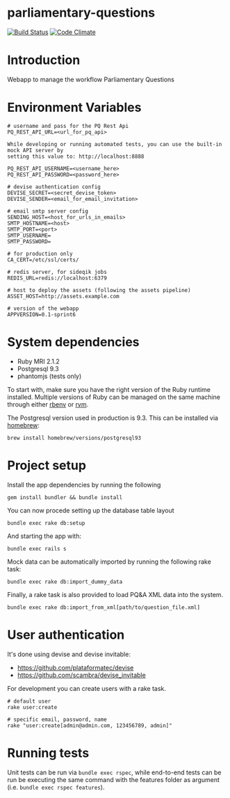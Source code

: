 parliamentary-questions
=======================

[![Build Status](https://travis-ci.org/ministryofjustice/parliamentary-questions.png?branch=master)](https://travis-ci.org/ministryofjustice/parliamentary-questions)
[![Code Climate](https://codeclimate.com/github/ministryofjustice/parliamentary-questions/badges/gpa.svg)](https://codeclimate.com/github/ministryofjustice/parliamentary-questions)

# Introduction
Webapp to manage the workflow Parliamentary Questions

# Environment Variables

```
# username and pass for the PQ Rest Api
PQ_REST_API_URL=<url_for_pq_api>

While developing or running automated tests, you can use the built-in mock API server by
setting this value to: http://localhost:8888

PQ_REST_API_USERNAME=<username_here>
PQ_REST_API_PASSWORD=<password_here>

# devise authentication config
DEVISE_SECRET=<secret_devise_token>
DEVISE_SENDER=<email_for_email_invitation>

# email smtp server config
SENDING_HOST=<host_for_urls_in_emails>
SMTP_HOSTNAME=<host>
SMTP_PORT=<port>
SMTP_USERNAME=
SMTP_PASSWORD=

# for production only
CA_CERT=/etc/ssl/certs/

# redis server, for sideqik jobs
REDIS_URL=redis://localhost:6379

# host to deploy the assets (following the assets pipeline)
ASSET_HOST=http://assets.example.com

# version of the webapp
APPVERSION=0.1-sprint6
```

# System dependencies

- Ruby MRI 2.1.2
- Postgresql 9.3
- phantomjs (tests only)

To start with, make sure you have the right version of the Ruby runtime installed.
Multiple versions of Ruby can be managed on the same machine through either [rbenv](https://github.com/sstephenson/rbenv)
or [rvm](https://rvm.io/).

The Postgresql version used in production is 9.3. This can be installed via [homebrew](brew.sh):

    brew install homebrew/versions/postgresql93

# Project setup

Install the app dependencies by running the following

    gem install bundler && bundle install

You can now procede setting up the database table layout

    bundle exec rake db:setup

And starting the app with:

    bundle exec rails s

Mock data can be automatically imported by running the following rake task:

    bundle exec rake db:import_dummy_data

Finally, a rake task is also provided to load PQ&A XML data into the system.

    bundle exec rake db:import_from_xml[path/to/question_file.xml]

# User authentication

It's done using devise and devise invitable:

* https://github.com/plataformatec/devise
* https://github.com/scambra/devise_invitable

For development you can create users with a rake task.
```
# default user
rake user:create

# specific email, password, name
rake "user:create[admin@admin.com, 123456789, admin]"
```

# Running tests

Unit tests can be run via `bundle exec rspec`, while end-to-end tests can
be run be executing the same command with the features folder as argument (i.e.
`bundle exec rspec features`).
